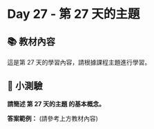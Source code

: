 # Day 27 - 第 27 天的主題

## 📚 教材內容

這是第 27 天的學習內容，請根據課程主題進行學習。

## 📝 小測驗

**請簡述 第 27 天的主題 的基本概念。**

**答案範例：** (請參考上方教材內容)
